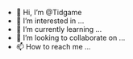 - 👋 Hi, I’m @Tidgame
- 👀 I’m interested in ...
- 🌱 I’m currently learning ...
- 💞️ I’m looking to collaborate on ...
- 📫 How to reach me ...

<!---
Tidgame/Tidgame is a ✨ special ✨ repository because its `README.md` (this file) appears on your GitHub profile.
You can click the Preview link to take a look at your changes.
--->
